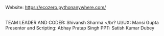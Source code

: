 Website: https://ecozero.pythonanywhere.com/

<br> TEAM LEADER AND CODER: Shivansh Sharma </br?
UI/UX: Mansi Gupta
Presentor and Scripting: Abhay Pratap Singh
PPT: Satish Kumar Dubey
